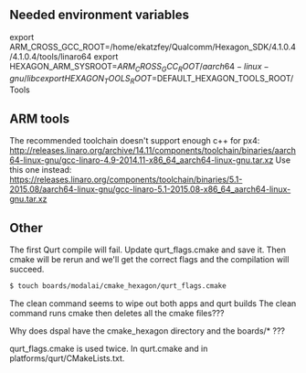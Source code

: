 
## Needed environment variables

export ARM_CROSS_GCC_ROOT=/home/ekatzfey/Qualcomm/Hexagon_SDK/4.1.0.4/4.1.0.4/tools/linaro64
export HEXAGON_ARM_SYSROOT=$ARM_CROSS_GCC_ROOT/aarch64-linux-gnu/libc
export HEXAGON_TOOLS_ROOT=$DEFAULT_HEXAGON_TOOLS_ROOT/Tools

## ARM tools

The recommended toolchain doesn't support enough c++ for px4:
http://releases.linaro.org/archive/14.11/components/toolchain/binaries/aarch64-linux-gnu/gcc-linaro-4.9-2014.11-x86_64_aarch64-linux-gnu.tar.xz
Use this one instead:
https://releases.linaro.org/components/toolchain/binaries/5.1-2015.08/aarch64-linux-gnu/gcc-linaro-5.1-2015.08-x86_64_aarch64-linux-gnu.tar.xz

## Other

The first Qurt compile will fail. Update qurt_flags.cmake and save it. Then
cmake will be rerun and we'll get the correct flags and the compilation will succeed.
```bash
$ touch boards/modalai/cmake_hexagon/qurt_flags.cmake
```

The clean command seems to wipe out both apps and qurt builds
The clean command runs cmake then deletes all the cmake files???

Why does dspal have the cmake_hexagon directory and the boards/* ???

qurt_flags.cmake is used twice. In qurt.cmake and in platforms/qurt/CMakeLists.txt.
